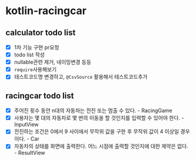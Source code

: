 # kotlin-racingcar

## calculator todo list
* [x] 1차 기능 구현 pr요청
* [x] todo list 작성
* [x] nullable관련 제거, 네이밍변경 등등
* [x] `require`사용해보기
* [x] 테스트코드명 변경하고, `@CsvSource` 활용해서 테스트코드추가

## racingcar todo list
- [x] 주어진 횟수 동안 n대의 자동차는 전진 또는 멈출 수 있다. - RacingGame
- [x] 사용자는 몇 대의 자동차로 몇 번의 이동을 할 것인지를 입력할 수 있어야 한다. - InputView
- [x] 전진하는 조건은 0에서 9 사이에서 무작위 값을 구한 후 무작위 값이 4 이상일 경우이다. - Car
- [x] 자동차의 상태를 화면에 출력한다. 어느 시점에 출력할 것인지에 대한 제약은 없다. - ResultView
